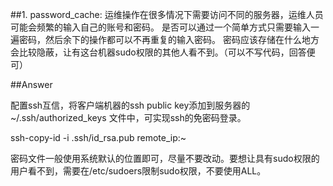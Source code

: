 
##1. password_cache:
运维操作在很多情况下需要访问不同的服务器，运维人员可能会频繁的输入自己的账号和密码。
是否可以通过一个简单方式只需要输入一遍密码，然后余下的操作都可以不再重复的输入密码。
密码应该存储在什么地方会比较隐蔽，让有这台机器sudo权限的其他人看不到。（可以不写代码，回答便可）


##Answer


配置ssh互信，将客户端机器的ssh public key添加到服务器的 ~/.ssh/authorized_keys 文件中，可实现ssh的免密码登录。
        
>
 ssh-copy-id -i .ssh/id_rsa.pub remote_ip:~

密码文件一般使用系统默认的位置即可，尽量不要改动。要想让具有sudo权限的用户看不到，需要在/etc/sudoers限制sudo权限，不要使用ALL。

